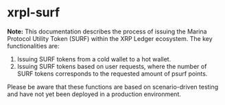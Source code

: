 # xrpl-surf

**Note:** This documentation describes the process of issuing the Marina Protocol Utility Token (SURF) within the XRP Ledger ecosystem. The key functionalities are:

1. Issuing SURF tokens from a cold wallet to a hot wallet.
2. Issuing SURF tokens based on user requests, where the number of SURF tokens corresponds to the requested amount of psurf points.

Please be aware that these functions are based on scenario-driven testing and have not yet been deployed in a production environment.